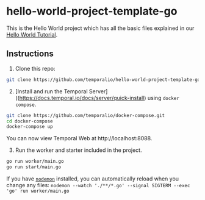 # hello-world-project-template-go

This is the Hello World project which has all the basic files explained in our [Hello World Tutorial](https://docs.temporal.io/docs/go/hello-world-tutorial).

## Instructions

1. Clone this repo:

```bash
git clone https://github.com/temporalio/hello-world-project-template-go
```

2. [Install and run the Temporal Server]((https://docs.temporal.io/docs/server/quick-install) using `docker compose`.

```bash
git clone https://github.com/temporalio/docker-compose.git
cd docker-compose
docker-compose up
```

You can now view Temporal Web at http://localhost:8088.

3. Run the worker and starter included in the project.

```bash
go run worker/main.go
go run start/main.go
```

If you have [`nodemon`](https://nodemon.io/) installed, you can automatically reload when you change any files: `nodemon --watch './**/*.go' --signal SIGTERM --exec 'go' run worker/main.go`
